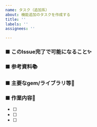 ```yaml
---
name: タスク（追加系）
about: 機能追加のタスクを作成する
title: ''
labels: ''
assignees: ''

---
```


### ■ このIssue完了で可能になること✨

### ■ 参考資料📚

### ■ 主要なgem/ライブラリ等💎

### ■ 作業内容💪
  - [ ]  
  - [ ]
  - [ ]
